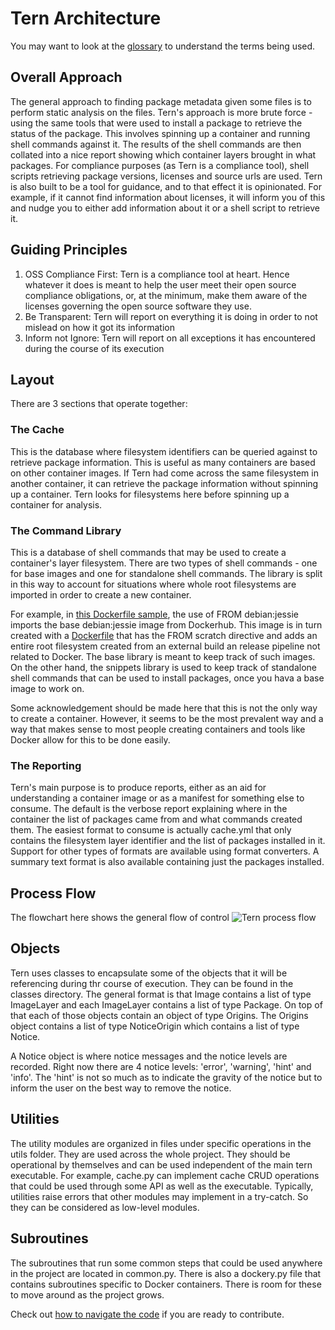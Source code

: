 # Tern Architecture

You may want to look at the [glossary](./glossary.md) to understand the terms being used.

## Overall Approach
The general approach to finding package metadata given some files is to perform static analysis on the files. Tern's approach is more brute force - using the same tools that were used to install a package to retrieve the status of the package. This involves spinning up a container and running shell commands against it. The results of the shell commands are then collated into a nice report showing which container layers brought in what packages. For compliance purposes (as Tern is a compliance tool), shell scripts retrieving package versions, licenses and source urls are used. Tern is also built to be a tool for guidance, and to that effect it is opinionated. For example, if it cannot find information about licenses, it will inform you of this and nudge you to either add information about it or a shell script to retrieve it.

## Guiding Principles
1. OSS Compliance First: Tern is a compliance tool at heart. Hence whatever it does is meant to help the user meet their open source compliance obligations, or, at the minimum, make them aware of the licenses governing the open source software they use.
2. Be Transparent: Tern will report on everything it is doing in order to not mislead on how it got its information
3. Inform not Ignore: Tern will report on all exceptions it has encountered during the course of its execution

## Layout
There are 3 sections that operate together:

### The Cache
This is the database where filesystem identifiers can be queried against to retrieve package information. This is useful as many containers are based on other container images. If Tern had come across the same filesystem in another container, it can retrieve the package information without spinning up a container. Tern looks for filesystems here before spinning up a container for analysis.

### The Command Library
This is a database of shell commands that may be used to create a container's layer filesystem. There are two types of shell commands - one for base images and one for standalone shell commands. The library is split in this way to account for situations where whole root filesystems are imported in order to create a new container.

For example, in [this Dockerfile sample](../samples/debian_vim/Dockerfile), the use of FROM debian:jessie imports the base debian:jessie image from Dockerhub. This image is in turn created with a [Dockerfile](https://github.com/debuerreotype/docker-debian-artifacts/blob/b024a792c752a5c6ccc422152ab0fd7197ae8860/jessie/Dockerfile) that has the FROM scratch directive and adds an entire root filesystem created from an external build an release pipeline not related to Docker. The base library is meant to keep track of such images. On the other hand, the snippets library is used to keep track of standalone shell commands that can be used to install packages, once you hava a base image to work on.

Some acknowledgement should be made here that this is not the only way to create a container. However, it seems to be the most prevalent way and a way that makes sense to most people creating containers and tools like Docker allow for this to be done easily.

### The Reporting
Tern's main purpose is to produce reports, either as an aid for understanding a container image or as a manifest for something else to consume. The default is the verbose report explaining where in the container the list of packages came from and what commands created them. The easiest format to consume is actually cache.yml that only contains the filesystem layer identifier and the list of packages installed in it. Support for other types of formats are available using format converters. A summary text format is also available containing just the packages installed.

## Process Flow
The flowchart here shows the general flow of control
![Tern process flow](/img/tern_flow.png)

## Objects
Tern uses classes to encapsulate some of the objects that it will be referencing during thr course of execution. They can be found in the classes directory. The general format is that Image contains a list of type ImageLayer and each ImageLayer contains a list of type Package. On top of that each of those objects contain an object of type Origins. The Origins object contains a list of type NoticeOrigin which contains a list of type Notice.

A Notice object is where notice messages and the notice levels are recorded. Right now there are 4 notice levels: 'error', 'warning', 'hint' and 'info'. The 'hint' is not so much as to indicate the gravity of the notice but to inform the user on the best way to remove the notice.

## Utilities
The utility modules are organized in files under specific operations in the utils folder. They are used across the whole project. They should be operational by themselves and can be used independent of the main tern executable. For example, cache.py can implement cache CRUD operations that could be used through some API as well as the executable. Typically, utilities raise errors that other modules may implement in a try-catch. So they can be considered as low-level modules.

## Subroutines
The subroutines that run some common steps that could be used anywhere in the project are located in common.py. There is also a dockery.py file that contains subroutines specific to Docker containers. There is room for these to move around as the project grows.

Check out [how to navigate the code](./navigating-the-code.md) if you are ready to contribute.
